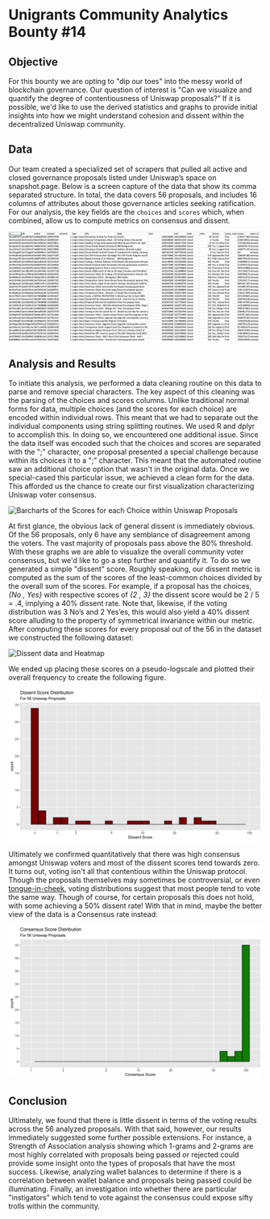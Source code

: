 # Unigrants Community Analytics Bounty #14

## Objective

For this bounty we are opting to "dip our toes" into the messy world of blockchain governance. Our question of interest is "Can we visualize and quantify the degree of contentiousness of Uniswap proposals?” If it is possible, we'd like to use the derived statistics and graphs to provide initial insights into how we might understand cohesion and dissent within the decentralized Uniswap community. 

## Data

Our team created a specialized set of scrapers that pulled all active and closed governance proposals listed under Uniswap’s space on snapshot.page. Below is a screen capture of the data that show its comma separated structure. In total, the data covers 56 proposals, and includes 16 columns of attributes about those governance articles seeking ratification. For our analysis, the key fields are the `choices` and `scores`  which, when combined, allow us to compute metrics on consensus and dissent.

![A screencap of the Data](data.png)

## Analysis and Results

To initiate this analysis, we performed a data cleaning routine on this data to parse and remove special characters. The key aspect of this cleaning was the parsing of the choices and scores columns. Unlike traditional normal forms for data, multiple choices (and the scores for each choice) are encoded within individual rows. This meant that we had to separate out the individual components using string splitting routines. We used R and dplyr to accomplish this.  In doing so, we encountered one additional issue. Since the data itself was encoded such that the choices and scores are separated with the ";" character, one proposal presented a special challenge because within its choices it to a ";" character. This meant that the automated routine saw an additional choice option that wasn't in the original data. Once we special-cased this particular issue, we achieved a clean form for the data.  This afforded us the chance to create our first visualization characterizing Uniswap voter consensus.

![Barcharts of the Scores for each Choice within Uniswap Proposals](final_barcharts.png)

At first glance, the obvious lack of general dissent is immediately obvious.  Of the 56 proposals, only 6 have any semblance of disagreement among the voters.  The vast majority of proposals pass above the 80% threshold. With these graphs we are able to visualize the overall community voter consensus, but we'd like to go a step further and quantify it. To do so we generated a simple "dissent" score. Roughly speaking, our dissent metric is computed as the sum of the scores of the least-common choices divided by the overall sum of the scores. For example, if a proposal has the choices, *{No , Yes}* with respective scores of  *{2 , 3}* the dissent score would be 2 / 5 = .4, implying a 40% dissent rate. Note that, likewise, if the voting distribution was 3 No’s and 2 Yes’es, this would also yield a 40% dissent score alluding to the property of symmetrical invariance within our metric. After computing these scores for every proposal out of the 56 in the dataset we constructed the following dataset:

![Dissent data and Heatmap](dissent_heatmap.png)

We ended up placing these scores on a pseudo-logscale and plotted their overall frequency to create the following figure.

![Dissent Score Distribution](dissent.png)

Ultimately we confirmed quantitatively that there was high consensus amongst Uniswap voters and most of the dissent scores tend towards zero. It turns out, voting isn't all that contentious within the Uniswap protocol. Though the proposals themselves may sometimes be controversial, or even [tongue-in-cheek](https://snapshot.org/#/uniswap/proposal/QmTj8EWNTTinpDa9aXZdVkhzPBXD2monu6ZFV1dfoojR2f), voting distributions suggest that most people tend to vote the same way. Though of course, for certain proposals this does not hold, with some achieving a 50% dissent rate! With that in mind, maybe the better view of the data is a Consensus rate instead:

![Consensus Score Distribution](consensus.png)

## Conclusion

Ultimately, we found that there is little dissent in terms of the voting results across the 56 analyzed proposals. With that said, however, our results immediately suggested some further possible extensions. For instance, a Strength of Association analysis showing which 1-grams and 2-grams are most highly correlated with proposals being passed or rejected could provide some insight onto the types of proposals that have the most success. Likewise, analyzing wallet balances to determine if there is a correlation between wallet balance and proposals being passed could be illuminating. Finally, an investigation into whether there are particular "instigators" which tend to vote against the consensus could expose sifty trolls within the community.
